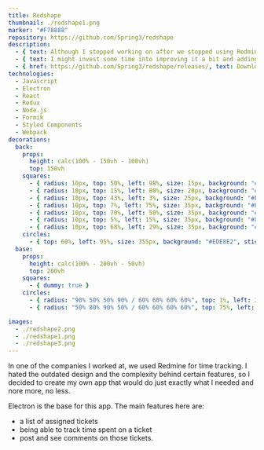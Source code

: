 ```yaml
---
title: Redshape
thumbnail: ./redshape1.png
marker: "#F78888"
repository: https://github.com/Spring3/redshape
description:
  - { text: Although I stopped working on after we stopped using Redmine, it is being used by several people, who discovered it though internet. }
  - { text: I might invest some time into improving it a bit and adding new changes. But no promises as I don't feel motivated to get back to it most of the time. }
  - { href: https://github.com/Spring3/redshape/releases/, text: Download the latest release }
technologies:
  - Javascript
  - Electron
  - React
  - Redux
  - Node.js
  - Formik
  - Styled Components
  - Webpack
decorations:
  back:
    props:
      height: calc(100% - 150vh - 100vh)
      top: 150vh
    squares:
      - { radius: 10px, top: 50%, left: 98%, size: 15px, background: "#FFAE5A", sticky: true }
      - { radius: 10px, top: 15%, left: 80%, size: 20px, background: "#EDE8E2", sticky: true }
      - { radius: 10px, top: 43%, left: 3%, size: 25px, background: "#F57B51", sticky: true }
      - { radius: 10px, top: 7%, left: 75%, size: 35px, background: "#BED5AE", sticky: true }
      - { radius: 10px, top: 70%, left: 50%, size: 35px, background: "#EDE8E2", sticky: true }
      - { radius: 10px, top: 5%, left: 15%, size: 35px, background: "#81A78C", sticky: true }
      - { radius: 10px, top: 68%, left: 29%, size: 35px, background: "#FFA9AA", sticky: true }
    circles:
      - { top: 60%, left: 95%, size: 355px, background: "#EDE8E2", sticky: true }
  base:
    props:
      height: calc(100% - 200vh - 50vh)
      top: 200vh
    squares:
      - { dummy: true }
    circles:
      - { radius: "90% 50% 50% 90% / 60% 60% 60% 60%", top: 1%, left: 30%, size: 155px, background: "#A2C5C6", sticky: true }
      - { radius: "50% 80% 90% 50% / 60% 60% 60% 60%", top: 75%, left: 0%, size: 235px, background: "#BED5AE", sticky: true }

images:
  - ./redshape2.png
  - ./redshape1.png
  - ./redshape3.png
---
```


In one of the companies I worked at, we used Redmine for time tracking. I hated the outdated design and the complexity behind certain features, so I decided to create my own app that would do just exactly what I needed and nore more, no less.

Electron is the base for this app. The main features here are:
- a list of assigned tickets
- being able to track time spent on a ticket
- post and see comments on those tickets.
